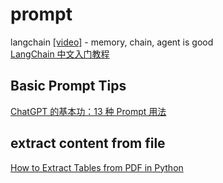 # prompt
langchain [[video]](https://www.youtube.com/watch?v=gUcYC0Iuw2g&list=PLiuLMb-dLdWIYYBF3k5JI_6Od593EIuEG&index=1) - memory, chain, agent is good  
[LangChain 中文入门教程](https://github.com/liaokongVFX/LangChain-Chinese-Getting-Started-Guide)  
  
## Basic Prompt Tips
[ChatGPT 的基本功：13 种 Prompt 用法](https://sspai.com/post/78593)  
  
## extract content from file 
[How to Extract Tables from PDF in Python](https://www.thepythoncode.com/article/extract-pdf-tables-in-python-camelot)
